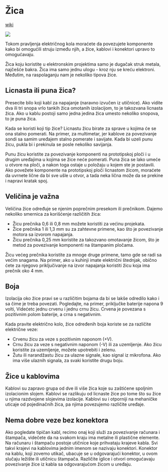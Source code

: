 # Žica

[wiki](https://sh.wikipedia.org/wiki/%C5%BDica)

![](https://upload.wikimedia.org/wikipedia/commons/thumb/7/74/Stranded_lamp_wire.jpg/239px-Stranded_lamp_wire.jpg)

Tokom pravljenja električnog kola moraćete da povezujete komponente kako bi omogućili struju između njih, a žice, kablovi i konektori upravo to omogućavaju. 

Žica koju koristite u elektronskim projektima samo je dugačak struk metala, najčešće bakra. Žica ima samo jednu ulogu - kroz nju se kreću elektroni. Međutim, na raspolaganju nam je nekoliko tipova žice.

## Licnasta ili puna žica?

Presecite bilo koji kabl za napajanje (naravno izvučen iz utičnice). Ako vidite dva ili tri snopa vrlo tankih žica omotanih izolacijom, to je takozvana licnasta žica. Ako u kablu postoji samo jedna jedina žica umesto nekoliko snopova, to je puna žica.

Kada se koristi koji tip žice? Licnastu žicu birate za sprave u kojima će se ona stalno pomerati. Na primer, za multimetar, jer kablove za povezivanje sondi sa samim uređajem stalno pomerate i savijate. Kada bi uzeli punu žicu, pukla bi i prekinula se posle nekoliko savijanja.

Punu žicu koristite za povezivanje komponenti na prototipskoj ploči i u drugim uređajima u kojima se žice neće pomerati. Puna žica se lako umeće u otvore na ploči, a nakon toga ostaje u položaju u kojem ste je postavili. Ako povežete komponente na prototipskoj ploči licnastom žicom, moraćete da uvrnete lične da bi sve ušle u otvor, a tada neka lična može da se prekine i napravi kratak spoj.

## Veličina je važna

Veličina žice određuje se njenim poprečnim presekom ili prečnikom. Dajemo nekoliko smernica za korišćenje različitih žica:
* Žicu prečnika 0,6 ili 0,8 mm možete koristiti za većinu projekata.
* Žice prečnika 1 ili 1,3 mm su za zahtevne primene, kao što je povezivanje motora sa izvorom napajanja.
* Žicu prečnika 0,25 mm koristite za takozvano omotavanje žicom, što je metod za povezivanje komponenti na štampanim pločama.

Žicu većeg prečnika koristite za mnoge druge primene, tamo gde se radi sa većim snagama. Na primer, ako u kuhinji imate električni štednjak, obično ćete za njegovo priključivanje na izvor napajanja koristiti žicu koja ima prečnik oko 4 mm.

## Boja

Izolacija oko žice pravi se u različitim bojama da bi se lakše odredilo kako i sa čime je treba povezati. Pogledajte, na primer, priključke baterije napona 9 volti, Videćetc jednu crvenu i jednu crnu žicu. Crvena je povezana s pozitivnim polom baterije, a crna s negativnim.

Kada pravite električno kolo, žice određenih boja koriste se za različite električne veze:
* Crvenu žicu za veze s pozitivnim naponom (+V).
* Crnu žicu za veze s negativnim naponom (-V) ili za uzemljenje. Ako žicu koristite za uzemljenje, možete upotrebiti i zelenu.
* Žutu ili narandžastu žicu za ulazne signale, kao signal iz mikrofona. Ako ima više ulaznih signala, za svaki koristite drugu boju.

## Žice u kablovima

Kablovi su zapravo grupa od dve ili više žica koje su zaštićene spoljnim izolacionim slojem. Kablovi se razlikuju od licnaste žice po tome što su žice u njima razdvojene slojevima izolacije. Kablovi su i otporniji na mehaničke uticaje od pojedinačnih žica, pa njima povezujemo različite uređaje.

## Nema dobre veze bez konektora

Ako pogledate tipičan kabl, recimo onaj koji služi za povezivanje računara i štampača, videčete da na svakom kraju ima metalne ili plastične elemente. Na računaru i štampaču postoje utičnice koje prihvataju krajeve kabla. Svi takvi krajevi na kablovima jednim imenom se nazivaju konektori. Konektor na kablu, koji zovemo utikač, ubacuje se u odgovarajući konektor, u ovom slučaju ležište ili utičnicu štampača. Različite iglice i otvori omogućavaju povezivanje žice iz kabla sa odgovarajućom žicom u uređaju.
